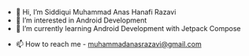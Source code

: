 - 👋 Hi, I’m Siddiqui Muhammad Anas Hanafi Razavi
- 👀 I’m interested in Android Development
- 🌱 I’m currently learning Android Development with Jetpack Compose
<!--- 💞️ I’m looking to collaborate on -->
- 📫 How to reach me - muhammadanasrazavi@gmail.com

<!---
MuhammadAnasRazavi/MuhammadAnasRazavi is a ✨ special ✨ repository because its `README.md` (this file) appears on your GitHub profile.
You can click the Preview link to take a look at your changes.
--->
